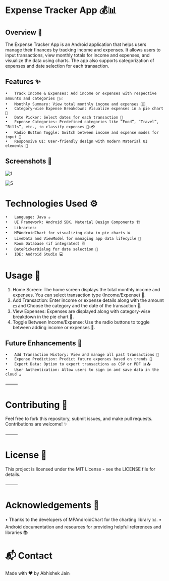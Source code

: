 # Expense Tracker App 💰📊

## Overview 📱

The Expense Tracker App is an Android application that helps users manage their finances by tracking income and expenses. It allows users to input transactions, view monthly totals for income and expenses, and visualize the data using charts. The app also supports categorization of expenses and date selection for each transaction.

## Features ✨
	•	Track Income & Expenses: Add income or expenses with respective amounts and categories 💸📈
	•	Monthly Summary: View total monthly income and expenses 📅💵
	•	Category-wise Expense Breakdown: Visualize expenses in a pie chart 🍰
	•	Date Picker: Select dates for each transaction 📅
	•	Expense Categories: Predefined categories like “Food”, “Travel”, “Bills”, etc., to classify expenses 🛒✈️💳
	•	Radio Button Toggle: Switch between income and expense modes for input 🔄
	•	Responsive UI: User-friendly design with modern Material UI elements 🎨

 ## Screenshots 📸

 ![1](https://github.com/user-attachments/assets/de562793-1e82-421e-9fac-a82ff353606e)

 ![5](https://github.com/user-attachments/assets/b5abd904-0054-4199-bf76-faa539e47219)

# Technologies Used ⚙️
	•	Language: Java ☕
	•	UI Framework: Android SDK, Material Design Components 🏗️
	•	Libraries:
	•	MPAndroidChart for visualizing data in pie charts 📊
	•	LiveData and ViewModel for managing app data lifecycle 🔄
	•	Room Database (if integrated) 🗄️
	•	DatePickerDialog for date selection 📅
	•	IDE: Android Studio 💻

 # Usage 📲
 
1.	Home Screen: The home screen displays the total monthly income and expenses. You can select transaction type (Income/Expense) 🔲.
2.	Add Transaction: Enter income or expense details along with the amount 💵 and Choose the category and the date of the transaction 📅.
3.	View Expenses: Expenses are displayed along with category-wise breakdown in the pie chart 🍰.
4.	Toggle Between Income/Expense: Use the radio buttons to toggle between adding income or expenses 🔄.

## Future Enhancements 🚀
	•	Add Transaction History: View and manage all past transactions 📜
	•	Expense Prediction: Predict future expenses based on trends 🔮
	•	Export Data: Option to export transactions as CSV or PDF 📊📥
	•	User Authentication: Allow users to sign in and save data in the cloud ☁️

⸻

# Contributing 🤝

Feel free to fork this repository, submit issues, and make pull requests. Contributions are welcome! ✨

⸻

# License 📜

This project is licensed under the MIT License - see the LICENSE file for details.

⸻

# Acknowledgements 🙏
•	Thanks to the developers of MPAndroidChart for the charting library 📊.
•	Android documentation and resources for providing helpful references and libraries 📚

# 📬 Contact
Made with ❤️ by Abhishek Jain
